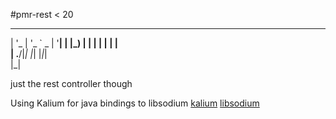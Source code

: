 #pmr-rest < 20

 _ __  _ __ ___  _ __ 
| '_ \| '_ ` _ \| '__|
| |_) | | | | | | |   
| .__/|_| |_| |_|_|   
|_|                   

just the rest controller though 

Using Kalium for java bindings to libsodium
[kalium](https://github.com/abstractj/kalium)
[libsodium](https://github.com/jedisct1/libsodium)
